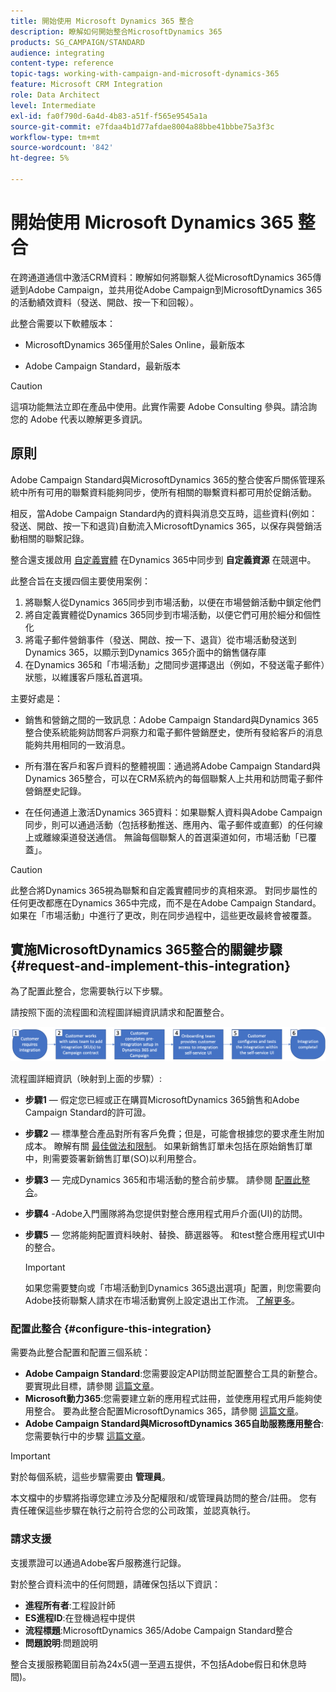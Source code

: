 ```yaml
---
title: 開始使用 Microsoft Dynamics 365 整合
description: 瞭解如何開始整合MicrosoftDynamics 365
products: SG_CAMPAIGN/STANDARD
audience: integrating
content-type: reference
topic-tags: working-with-campaign-and-microsoft-dynamics-365
feature: Microsoft CRM Integration
role: Data Architect
level: Intermediate
exl-id: fa0f790d-6a4d-4b83-a51f-f565e9545a1a
source-git-commit: e7fdaa4b1d77afdae8004a88bbe41bbbe75a3f3c
workflow-type: tm+mt
source-wordcount: '842'
ht-degree: 5%

---
```


# 開始使用 Microsoft Dynamics 365 整合

在跨通道通信中激活CRM資料：瞭解如何將聯繫人從MicrosoftDynamics 365傳遞到Adobe Campaign，並共用從Adobe Campaign到MicrosoftDynamics 365的活動績效資料（發送、開啟、按一下和回報）。

此整合需要以下軟體版本：

* MicrosoftDynamics 365僅用於Sales Online，最新版本

* Adobe Campaign Standard，最新版本

>[!CAUTION]
>
>這項功能無法立即在產品中使用。此實作需要 Adobe Consulting 參與。請洽詢您的 Adobe 代表以瞭解更多資訊。

## 原則

Adobe Campaign Standard與MicrosoftDynamics 365的整合使客戶關係管理系統中所有可用的聯繫資料能夠同步，使所有相關的聯繫資料都可用於促銷活動。

相反，當Adobe Campaign Standard內的資料與消息交互時，這些資料(例如：發送、開啟、按一下和退貨)自動流入MicrosoftDynamics 365，以保存與營銷活動相關的聯繫記錄。

整合還支援啟用 [自定義實體](../../integrating/using/d365-acs-self-service-app-settings.md) 在Dynamics 365中同步到 **自定義資源** 在競選中。

此整合旨在支援四個主要使用案例：

1. 將聯繫人從Dynamics 365同步到市場活動，以便在市場營銷活動中鎖定他們
1. 將自定義實體從Dynamics 365同步到市場活動，以便它們可用於細分和個性化
1. 將電子郵件營銷事件（發送、開啟、按一下、退貨）從市場活動發送到Dynamics 365，以顯示到Dynamics 365介面中的銷售儲存庫
1. 在Dynamics 365和「市場活動」之間同步選擇退出（例如，不發送電子郵件）狀態，以維護客戶隱私首選項。

主要好處是：

* 銷售和營銷之間的一致訊息：Adobe Campaign Standard與Dynamics 365整合使系統能夠訪問客戶洞察力和電子郵件營銷歷史，使所有發給客戶的消息能夠共用相同的一致消息。

* 所有潛在客戶和客戶資料的整體視圖：通過將Adobe Campaign Standard與Dynamics 365整合，可以在CRM系統內的每個聯繫人上共用和訪問電子郵件營銷歷史記錄。

* 在任何通道上激活Dynamics 365資料：如果聯繫人資料與Adobe Campaign同步，則可以通過活動（包括移動推送、應用內、電子郵件或直郵）的任何線上或離線渠道發送通信。 無論每個聯繫人的首選渠道如何，市場活動「已覆蓋」。

>[!CAUTION]
>
>此整合將Dynamics 365視為聯繫和自定義實體同步的真相來源。  對同步屬性的任何更改都應在Dynamics 365中完成，而不是在Adobe Campaign Standard。  如果在「市場活動」中進行了更改，則在同步過程中，這些更改最終會被覆蓋。

## 實施MicrosoftDynamics 365整合的關鍵步驟{#request-and-implement-this-integration}

為了配置此整合，您需要執行以下步驟。

請按照下面的流程圖和流程圖詳細資訊請求和配置整合。

![](assets/provisioning-wf.png)

流程圖詳細資訊（映射到上面的步驟）:

* **步驟1**  — 假定您已經或正在購買MicrosoftDynamics 365銷售和Adobe Campaign Standard的許可證。
* **步驟2**  — 標準整合產品對所有客戶免費；但是，可能會根據您的要求產生附加成本。 瞭解有關 [最佳做法和限制](../../integrating/using/d365-acs-notices-and-recommendations.md)。 如果新銷售訂單未包括在原始銷售訂單中，則需要簽署新銷售訂單(SO)以利用整合。
* **步驟3**  — 完成Dynamics 365和市場活動的整合前步驟。 請參閱 [配置此整合](#configure-this-integration)。
* **步驟4** -Adobe入門團隊將為您提供對整合應用程式用戶介面(UI)的訪問。
* **步驟5**  — 您將能夠配置資料映射、替換、篩選器等。 和test整合應用程式UI中的整合。

   >[!IMPORTANT]
   >
   > 如果您需要雙向或「市場活動到Dynamics 365退出選項」配置，則您需要向Adobe技術聯繫人請求在市場活動實例上設定退出工作流。 [了解更多](../../integrating/using/d365-acs-notices-and-recommendations.md#opt-out)。

### 配置此整合 {#configure-this-integration}

需要為此整合配置和配置三個系統：

* **Adobe Campaign Standard**:您需要設定API訪問並配置整合工具的新整合。 要實現此目標，請參閱 [這篇文章](../../integrating/using/d365-acs-configure-adobe-io.md)。
* **Microsoft動力365**:您需要建立新的應用程式註冊，並使應用程式用戶能夠使用整合。  要為此整合配置MicrosoftDynamics 365，請參閱 [這篇文章](../../integrating/using/d365-acs-configure-d365.md)。
* **Adobe Campaign Standard與MicrosoftDynamics 365自助服務應用整合**:您需要執行中的步驟 [這篇文章](../../integrating/using/d365-acs-self-service-app-control-access.md)。

>[!IMPORTANT]
>
>對於每個系統，這些步驟需要由 **管理員**。
>
>本文檔中的步驟將指導您建立涉及分配權限和/或管理員訪問的整合/註冊。  您有責任確保這些步驟在執行之前符合您的公司政策，並認真執行。

### 請求支援

支援票證可以通過Adobe客戶服務進行記錄。

對於整合資料流中的任何問題，請確保包括以下資訊：

* **進程所有者**:工程設計師
* **ES進程ID**:在登機過程中提供
* **流程標題**:MicrosoftDynamics 365/Adobe Campaign Standard整合
* **問題說明**:問題說明

整合支援服務範圍目前為24x5(週一至週五提供，不包括Adobe假日和休息時間)。
